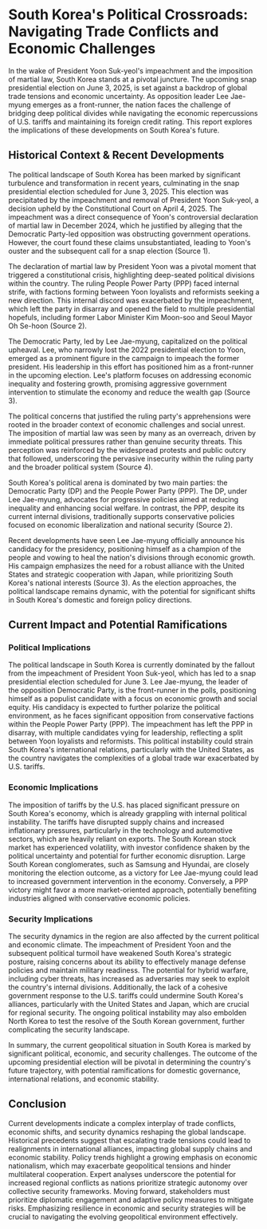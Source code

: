 
# South Korea's Political Crossroads: Navigating Trade Conflicts and Economic Challenges

In the wake of President Yoon Suk-yeol's impeachment and the imposition of martial law, South Korea stands at a pivotal juncture. The upcoming snap presidential election on June 3, 2025, is set against a backdrop of global trade tensions and economic uncertainty. As opposition leader Lee Jae-myung emerges as a front-runner, the nation faces the challenge of bridging deep political divides while navigating the economic repercussions of U.S. tariffs and maintaining its foreign credit rating. This report explores the implications of these developments on South Korea's future.


## Historical Context & Recent Developments

The political landscape of South Korea has been marked by significant turbulence and transformation in recent years, culminating in the snap presidential election scheduled for June 3, 2025. This election was precipitated by the impeachment and removal of President Yoon Suk-yeol, a decision upheld by the Constitutional Court on April 4, 2025. The impeachment was a direct consequence of Yoon's controversial declaration of martial law in December 2024, which he justified by alleging that the Democratic Party-led opposition was obstructing government operations. However, the court found these claims unsubstantiated, leading to Yoon's ouster and the subsequent call for a snap election (Source 1).

The declaration of martial law by President Yoon was a pivotal moment that triggered a constitutional crisis, highlighting deep-seated political divisions within the country. The ruling People Power Party (PPP) faced internal strife, with factions forming between Yoon loyalists and reformists seeking a new direction. This internal discord was exacerbated by the impeachment, which left the party in disarray and opened the field to multiple presidential hopefuls, including former Labor Minister Kim Moon-soo and Seoul Mayor Oh Se-hoon (Source 2).

The Democratic Party, led by Lee Jae-myung, capitalized on the political upheaval. Lee, who narrowly lost the 2022 presidential election to Yoon, emerged as a prominent figure in the campaign to impeach the former president. His leadership in this effort has positioned him as a front-runner in the upcoming election. Lee's platform focuses on addressing economic inequality and fostering growth, promising aggressive government intervention to stimulate the economy and reduce the wealth gap (Source 3).

The political concerns that justified the ruling party's apprehensions were rooted in the broader context of economic challenges and social unrest. The imposition of martial law was seen by many as an overreach, driven by immediate political pressures rather than genuine security threats. This perception was reinforced by the widespread protests and public outcry that followed, underscoring the pervasive insecurity within the ruling party and the broader political system (Source 4).

South Korea's political arena is dominated by two main parties: the Democratic Party (DP) and the People Power Party (PPP). The DP, under Lee Jae-myung, advocates for progressive policies aimed at reducing inequality and enhancing social welfare. In contrast, the PPP, despite its current internal divisions, traditionally supports conservative policies focused on economic liberalization and national security (Source 2).

Recent developments have seen Lee Jae-myung officially announce his candidacy for the presidency, positioning himself as a champion of the people and vowing to heal the nation's divisions through economic growth. His campaign emphasizes the need for a robust alliance with the United States and strategic cooperation with Japan, while prioritizing South Korea's national interests (Source 3). As the election approaches, the political landscape remains dynamic, with the potential for significant shifts in South Korea's domestic and foreign policy directions.


## Current Impact and Potential Ramifications

### Political Implications

The political landscape in South Korea is currently dominated by the fallout from the impeachment of President Yoon Suk-yeol, which has led to a snap presidential election scheduled for June 3. Lee Jae-myung, the leader of the opposition Democratic Party, is the front-runner in the polls, positioning himself as a populist candidate with a focus on economic growth and social equity. His candidacy is expected to further polarize the political environment, as he faces significant opposition from conservative factions within the People Power Party (PPP). The impeachment has left the PPP in disarray, with multiple candidates vying for leadership, reflecting a split between Yoon loyalists and reformists. This political instability could strain South Korea's international relations, particularly with the United States, as the country navigates the complexities of a global trade war exacerbated by U.S. tariffs.

### Economic Implications

The imposition of tariffs by the U.S. has placed significant pressure on South Korea's economy, which is already grappling with internal political instability. The tariffs have disrupted supply chains and increased inflationary pressures, particularly in the technology and automotive sectors, which are heavily reliant on exports. The South Korean stock market has experienced volatility, with investor confidence shaken by the political uncertainty and potential for further economic disruption. Large South Korean conglomerates, such as Samsung and Hyundai, are closely monitoring the election outcome, as a victory for Lee Jae-myung could lead to increased government intervention in the economy. Conversely, a PPP victory might favor a more market-oriented approach, potentially benefiting industries aligned with conservative economic policies.

### Security Implications

The security dynamics in the region are also affected by the current political and economic climate. The impeachment of President Yoon and the subsequent political turmoil have weakened South Korea's strategic posture, raising concerns about its ability to effectively manage defense policies and maintain military readiness. The potential for hybrid warfare, including cyber threats, has increased as adversaries may seek to exploit the country's internal divisions. Additionally, the lack of a cohesive government response to the U.S. tariffs could undermine South Korea's alliances, particularly with the United States and Japan, which are crucial for regional security. The ongoing political instability may also embolden North Korea to test the resolve of the South Korean government, further complicating the security landscape.

In summary, the current geopolitical situation in South Korea is marked by significant political, economic, and security challenges. The outcome of the upcoming presidential election will be pivotal in determining the country's future trajectory, with potential ramifications for domestic governance, international relations, and economic stability.


## Conclusion

Current developments indicate a complex interplay of trade conflicts, economic shifts, and security dynamics reshaping the global landscape. Historical precedents suggest that escalating trade tensions could lead to realignments in international alliances, impacting global supply chains and economic stability. Policy trends highlight a growing emphasis on economic nationalism, which may exacerbate geopolitical tensions and hinder multilateral cooperation. Expert analyses underscore the potential for increased regional conflicts as nations prioritize strategic autonomy over collective security frameworks. Moving forward, stakeholders must prioritize diplomatic engagement and adaptive policy measures to mitigate risks. Emphasizing resilience in economic and security strategies will be crucial to navigating the evolving geopolitical environment effectively.